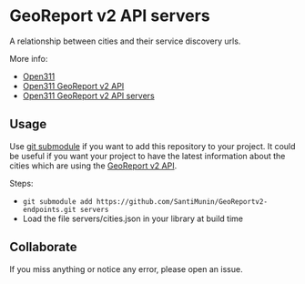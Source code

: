 GeoReport v2 API servers
=====================

A relationship between cities and their service discovery urls.

More info:
 + [Open311](http://open311.org/)
 + [Open311 GeoReport v2 API](http://wiki.open311.org/GeoReport_v2)
 + [Open311 GeoReport v2 API servers](http://wiki.open311.org/GeoReport_v2/Servers)

Usage
-----------------

Use [git submodule](http://git-scm.com/book/en/Git-Tools-Submodules) if you want to add this repository to your project. It could be useful if you want your project to have the latest information about the cities which are using the [GeoReport v2 API](http://wiki.open311.org/GeoReport_v2). 

Steps:
 + `git submodule add https://github.com/SantiMunin/GeoReportv2-endpoints.git servers`
 + Load the file servers/cities.json in your library at build time

Collaborate
-----------------

If you miss anything or notice any error, please open an issue.
